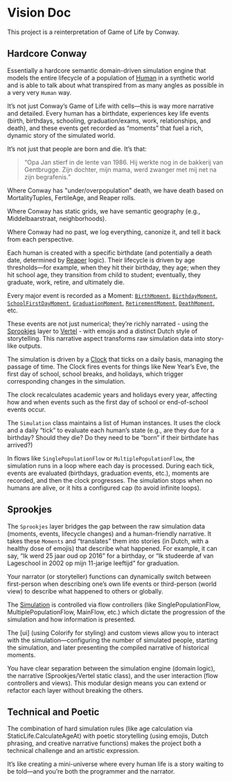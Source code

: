 # Vision Doc

This project is a reinterpretation of Game of Life by Conway.

## Hardcore Conway

Essentially a hardcore semantic domain-driven simulation engine that models the entire lifecycle of a population of [Human](xref:Humans.Human) in a synthetic world and is able to talk about what transpired from as many angles as possible in a very very `Human` way.

It’s not just Conway’s Game of Life with cells—this is way more narrative and detailed. Every human has a birthdate, experiences key life events (birth, birthdays, schooling, graduation/exams, work, relationships, and death), and these events get recorded as “moments” that fuel a rich, dynamic story of the simulated world.

It’s not just that people are born and die. It’s that:

> “Opa Jan stierf in de lente van 1986. Hij werkte nog in de bakkerij van Gentbrugge. Zijn dochter, mijn mama, werd zwanger met mij net na zijn begrafenis.”

Where Conway has "under/overpopulation" death, we have death based on MortalityTuples, FertileAge, and Reaper rolls.

Where Conway has static grids, we have semantic geography (e.g., Middelbaarstraat, neighborhoods).

Where Conway had no past, we log everything, canonize it, and tell it back from each perspective.

Each human is created with a specific birthdate (and potentially a death date, determined by [Reaper](xref:Gods.Reaper) logic). Their lifecycle is driven by age thresholds—for example, when they hit their birthday, they age; when they hit school age, they transition from child to student; eventually, they graduate, work, retire, and ultimately die.

Every major event is recorded as a Moment: [`BirthMoment`](xref:Domain.Moments.BirthMoment), [`BirthdayMoment`](xref:Domain.Moments.BirthdayMoment), [`SchoolFirstDayMoment`](xref:Domain.Moments.SchoolFirstDayMoment), [`GraduationMoment`](xref:Domain.Moments.GraduationMoment), [`RetirementMoment`](xref:Domain.Moments.RetirementMoment), [`DeathMoment`](xref:Domain.Moments.DeathMoment), etc.

These events are not just numerical; they’re richly narrated - using the [Sprookjes](xref:Sprookjes) layer to [Vertel](xref:Sprookjes/Vertel) - with emojis and a distinct Dutch style of storytelling. This narrative aspect transforms raw simulation data into story-like outputs.

The simulation is driven by a [Clock](xref:Domain.Time.Clock) that ticks on a daily basis, managing the passage of time. The Clock fires events for things like New Year’s Eve, the first day of school, school breaks, and holidays, which trigger corresponding changes in the simulation.

The clock recalculates academic years and holidays every year, affecting how and when events such as the first day of school or end-of-school events occur.

The `Simulation` class maintains a list of Human instances. It uses the clock and a daily “tick” to evaluate each human’s state (e.g., are they due for a birthday? Should they die? Do they need to be “born” if their birthdate has arrived?)

In flows like `SinglePopulationFlow` or `MultiplePopulationFlow`, the simulation runs in a loop where each day is processed. During each tick, events are evaluated (birthdays, graduation events, etc.), moments are recorded, and then the clock progresses. The simulation stops when no humans are alive, or it hits a configured cap (to avoid infinite loops).

## Sprookjes

The `Sprookjes` layer bridges the gap between the raw simulation data (moments, events, lifecycle changes) and a human-friendly narrative. It takes these `Moments` and “translates” them into stories (in Dutch, with a healthy dose of emojis) that describe what happened. For example, it can say, “Ik werd 25 jaar oud op 2016” for a birthday, or “Ik studeerde af van Lageschool in 2002 op mijn 11-jarige leeftijd” for graduation.

Your narrator (or storyteller) functions can dynamically switch between first-person when describing one’s own life events or third-person (world view) to describe what happened to others or globally.

The [Simulation](xref:Life.Simulation) is controlled via flow controllers (like SinglePopulationFlow, MultiplePopulationFlow, MainFlow, etc.) which dictate the progression of the simulation and how information is presented.

The [ui] (using Colorify for styling) and custom views allow you to interact with the simulation—configuring the number of simulated people, starting the simulation, and later presenting the compiled narrative of historical moments.

You have clear separation between the simulation engine (domain logic), the narrative (Sprookjes/Vertel static class), and the user interaction (flow controllers and views). This modular design means you can extend or refactor each layer without breaking the others.

## Technical and Poetic

The combination of hard simulation rules (like age calculation via StaticLife.CalculateAgeAt) with poetic storytelling (using emojis, Dutch phrasing, and creative narrative functions) makes the project both a technical challenge and an artistic expression.

It’s like creating a mini-universe where every human life is a story waiting to be told—and you’re both the programmer and the narrator.

